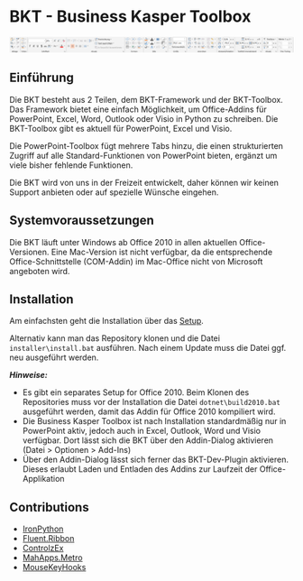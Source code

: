 # BKT - Business Kasper Toolbox

<img src="documentation/screenshot.png">

## Einführung

Die BKT besteht aus 2 Teilen, dem BKT-Framework und der BKT-Toolbox. Das Framework bietet eine einfach Möglichkeit, um Office-Addins für PowerPoint, Excel, Word, Outlook oder Visio in Python zu schreiben. Die BKT-Toolbox gibt es aktuell für PowerPoint, Excel und Visio.

Die PowerPoint-Toolbox fügt mehrere Tabs hinzu, die einen strukturierten Zugriff auf alle Standard-Funktionen von PowerPoint bieten, ergänzt um viele bisher fehlende Funktionen.

Die BKT wird von uns in der Freizeit entwickelt, daher können wir keinen Support anbieten oder auf spezielle Wünsche eingehen.

## Systemvoraussetzungen

Die BKT läuft unter Windows ab Office 2010 in allen aktuellen Office-Versionen. Eine Mac-Version ist nicht verfügbar, da die entsprechende Office-Schnittstelle (COM-Addin) im Mac-Office nicht von Microsoft angeboten wird.

## Installation

Am einfachsten geht die Installation über das [Setup](https://github.com/mrflory/bkt-toolbox/releases/latest).

Alternativ kann man das Repository klonen und die Datei `installer\install.bat` ausführen. Nach einem Update muss die Datei ggf. neu ausgeführt werden.

***Hinweise:***

 * Es gibt ein separates Setup for Office 2010. Beim Klonen des Repositories muss vor der Installation die Datei `dotnet\build2010.bat`     ausgeführt werden, damit das Addin für Office 2010 kompiliert wird.
 * Die Business Kasper Toolbox ist nach Installation standardmäßig nur in PowerPoint aktiv, 
    jedoch auch in Excel, Outlook, Word und Visio verfügbar. Dort lässt sich die BKT über den
    Addin-Dialog aktivieren (Datei > Optionen > Add-Ins)
 * Über den Addin-Dialog lässt sich ferner das BKT-Dev-Plugin aktivieren. Dieses erlaubt
    Laden und Entladen des Addins zur Laufzeit der Office-Applikation

## Contributions

 * [IronPython](https://github.com/IronLanguages/ironpython2)
 * [Fluent.Ribbon](https://github.com/fluentribbon/Fluent.Ribbon)
 * [ControlzEx](https://github.com/ControlzEx/ControlzEx)
 * [MahApps.Metro](https://github.com/MahApps/MahApps.Metro)
 * [MouseKeyHooks](https://github.com/gmamaladze/globalmousekeyhook)
